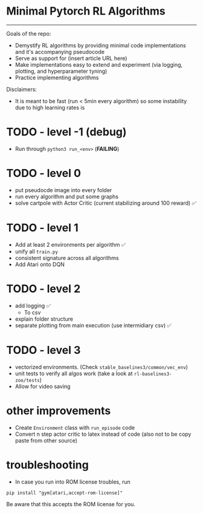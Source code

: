 # Minimal Pytorch RL Algorithms

----

Goals of the repo:
- Demystify RL algorithms by providing minimal code implementations and it's accompanying pseudocode
- Serve as support for (insert article URL here)
- Make implementations easy to extend and experiment (via logging, plotting, and hyperparameter tyning)
- Practice implementing algorithms 

Disclaimers:
- It is meant to be fast (run < 5min every algorithm) so some instability due to high learning rates is

# TODO - level -1 (debug)
- Run through `python3 run_<env>` (**FAILING**)

# TODO - level 0

- put pseudocde image into every folder
- run every algorithm and put some graphs
- solve cartpole with Actor Critic (current stabilizing around 100 reward) ✅

# TODO - level 1
- Add at least 2 environments per algorithm ✅
- unify all `train.py` 
- consistent signature across all algorithms
- Add Atari onto DQN

# TODO - level 2
- add logging ✅
  - To csv
- explain folder structure
- separate plotting from main execution (use intermidiary csv) ✅

# TODO - level 3
- vectorized environments. (Check `stable_baselines3/common/vec_env`)
- unit tests to verify all algos work (take a look at `rl-baselines3-zoo/tests`)
- Allow for video saving


# other improvements
- Create `Environment` class with `run_episode` code
- Convert n step actor critic to latex instead of code (also not to be copy paste from other source)


# troubleshooting

- In case you run into ROM license troubles, run
```
pip install "gym[atari,accept-rom-license]"
```
Be aware that this accepts the ROM license for you.
